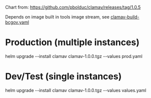 Chart from: https://github.com/pbolduc/clamav/releases/tag/1.0.5

Depends on image built in tools image stream, see [clamav-build-bcgov.yaml](../../openshift/tools/build-configs/clamav-build-bcgov.yaml)

# Production (multiple instances)
helm upgrade --install clamav clamav-1.0.0.tgz --values prod.yaml

# Dev/Test (single instances)

helm upgrade --install clamav clamav-1.0.0.tgz --values values.yaml

